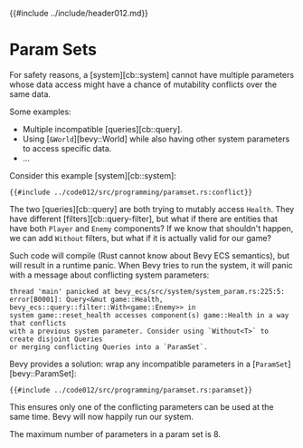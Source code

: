 {{#include ../include/header012.md}}

# Param Sets

For safety reasons, a [system][cb::system] cannot have multiple parameters
whose data access might have a chance of mutability conflicts over the
same data.

Some examples:
 - Multiple incompatible [queries][cb::query].
 - Using [`&World`][bevy::World] while also having other system parameters to access specific data.
 - …

Consider this example [system][cb::system]:

```rust,no_run,noplayground
{{#include ../code012/src/programming/paramset.rs:conflict}}
```

The two [queries][cb::query] are both trying to mutably access `Health`. They
have different [filters][cb::query-filter], but what if there are entities that
have both `Player` and `Enemy` components? If we know that shouldn't happen, we
can add `Without` filters, but what if it is actually valid for our game?

Such code will compile (Rust cannot know about Bevy ECS semantics), but will
result in a runtime panic. When Bevy tries to run the system, it will panic with
a message about conflicting system parameters:

```
thread 'main' panicked at bevy_ecs/src/system/system_param.rs:225:5:
error[B0001]: Query<&mut game::Health, bevy_ecs::query::filter::With<game::Enemy>> in
system game::reset_health accesses component(s) game::Health in a way that conflicts
with a previous system parameter. Consider using `Without<T>` to create disjoint Queries
or merging conflicting Queries into a `ParamSet`.
```

Bevy provides a solution: wrap any incompatible parameters in a [`ParamSet`][bevy::ParamSet]:

```rust,no_run,noplayground
{{#include ../code012/src/programming/paramset.rs:paramset}}
```

This ensures only one of the conflicting parameters can be used at the same time.
Bevy will now happily run our system.

The maximum number of parameters in a param set is 8.
